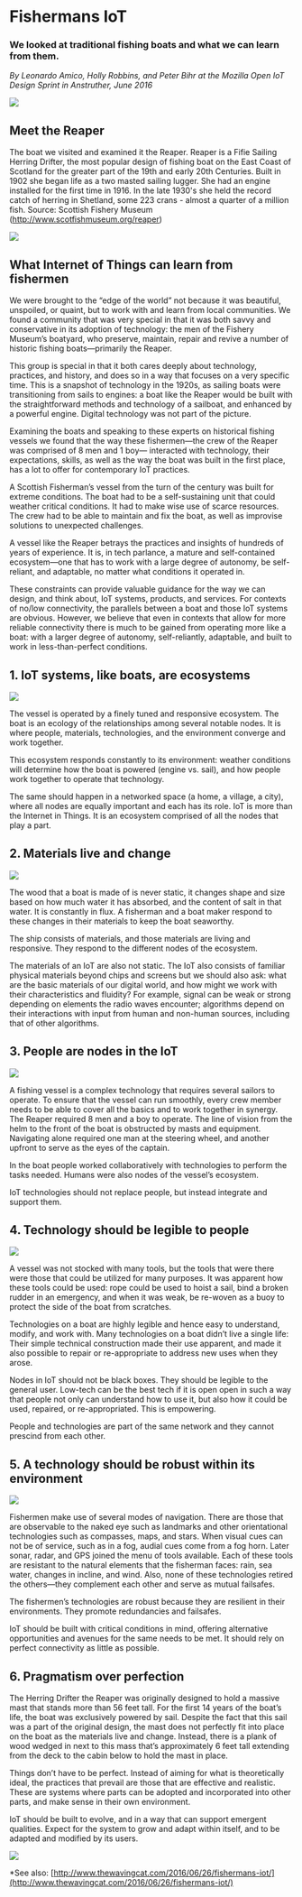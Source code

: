 # Fishermans IoT

### We looked at traditional fishing boats and what we can learn from them.

*By Leonardo Amico, Holly Robbins, and Peter Bihr at the Mozilla Open IoT Design Sprint in Anstruther, June 2016*

<img src="img/boats_deck_flags.jpg">

## Meet the Reaper

The boat we visited and examined it the Reaper. Reaper is a Fifie Sailing Herring Drifter, the most popular design of fishing boat on the East Coast of Scotland for the greater part of the 19th and early 20th Centuries. Built in 1902 she began life as a two masted sailing lugger. She had an engine installed for the first time in 1916. In the late 1930's she held the record catch of herring in Shetland, some 223 crans - almost a quarter of a million fish.
Source: Scottish Fishery Museum (http://www.scotfishmuseum.org/reaper)

<img src="img/fisherman_iot_outline.jpg">

## What Internet of Things can learn from fishermen

We were brought to the “edge of the world” not because it was beautiful, unspoiled, or quaint, but to work with and learn from local communities. We found a community that was very special in that it was both savvy and conservative in its adoption of technology: the men of the Fishery Museum’s boatyard, who preserve, maintain, repair and revive a number of historic fishing boats—primarily the Reaper.

This group is special in that it both cares deeply about technology, practices, and history, and does so in a way that focuses on a very specific time. This is a snapshot of technology in the 1920s, as sailing boats were transitioning from sails to engines: a boat like the Reaper would be built with the straightforward methods and technology of a sailboat, and enhanced by a powerful engine. Digital technology was not part of the picture.

Examining the boats and speaking to these experts on historical fishing vessels we found that the way these fishermen—the crew of the Reaper was comprised of 8 men and 1 boy— interacted with technology, their expectations, skills, as well as the way the boat was built in the first place, has a lot to offer for contemporary IoT practices.

A Scottish Fisherman’s vessel from the turn of the century was built for extreme conditions. The boat had to be a self-sustaining unit that could weather critical conditions. It had to make wise use of scarce resources. The crew had to be able to maintain and fix the boat, as well as improvise solutions to unexpected challenges.

A vessel like the Reaper betrays the practices and insights of hundreds of years of experience. It is, in tech parlance, a mature and self-contained ecosystem—one that has to work with a large degree of autonomy, be self-reliant, and adaptable, no matter what conditions it operated in.

These constraints can provide valuable guidance for the way we can design, and think about, IoT systems, products, and services. For contexts of no/low connectivity, the parallels between a boat and those IoT systems are obvious. However, we believe that even in contexts that allow for more reliable connectivity there is much to be gained from operating more like a boat: with a larger degree of autonomy, self-reliantly, adaptable, and built to work in less-than-perfect conditions.

## 1. IoT systems, like boats, are ecosystems

<img src="img/01_post_it.jpg">

The vessel is operated by a finely tuned and responsive ecosystem. The boat is an ecology of the relationships among several notable nodes. It is where people, materials, technologies, and the environment converge and work together. 

This ecosystem responds constantly to its environment: weather conditions will determine how the boat is powered (engine vs. sail), and how people work together to operate that technology.

The same should happen in a networked space (a home, a village, a city), where all nodes are equally important and each has its role. IoT is more than the Internet in Things. It is an ecosystem comprised of all the nodes that play a part.

## 2. Materials live and change

<img src="img/02_fishermen.jpg">

The wood that a boat is made of is never static, it changes shape and size based on how much water it has absorbed, and the content of salt in that water. It is constantly in flux. A fisherman and a boat maker respond to these changes in their materials to keep the boat seaworthy. 

The ship consists of materials, and those materials are living and responsive. They respond to the different nodes of the ecosystem. 

The materials of an IoT are also not static. The IoT also consists of familiar physical materials beyond chips and screens but we should also ask: what are the basic materials of our digital world, and how might we work with their characteristics and fluidity? For example, signal can be weak or strong depending on elements the radio waves encounter; algorithms depend on their interactions with input from human and non-human sources, including that of other algorithms. 

## 3. People are nodes in the IoT 

<img src="img/03_ladder.jpg">

A fishing vessel is a complex technology that requires several sailors to operate. To ensure that the vessel can run smoothly, every crew member needs to be able to cover all the basics and to work together in synergy. The Reaper required 8 men and a boy to operate. The line of vision from the helm to the front of the boat is obstructed by masts and equipment. Navigating alone required one man at the steering wheel, and another upfront to serve as the eyes of the captain. 

In the boat people worked collaboratively with technologies to perform the tasks needed. Humans were also nodes of the vessel’s ecosystem. 

IoT technologies should not replace people, but instead integrate and support them. 

## 4. Technology should be legible to people 

<img src="img/04_sean.jpg">

A vessel was not stocked with many tools, but the tools that were there were those that could be utilized for many purposes. It was apparent how these tools could be used: rope could be used to hoist a sail, bind a broken rudder in an emergency, and when it was weak, be re-woven as a buoy to protect the side of the boat from scratches.  

Technologies on a boat are highly legible and hence easy to understand, modify, and work with. Many technologies on a boat didn’t live a single life: Their simple technical construction made their use apparent, and made it also possible to repair or re-appropriate to address new uses when they arose. 

Nodes in IoT should not be black boxes. They should be legible to the general user. Low-tech can be the best tech if it is open open in such a way that people not only can understand how to use it, but also how it could be used, repaired, or re-appropriated. This is empowering. 

People and technologies are part of the same network and they cannot prescind from each other. 

## 5. A technology should be robust within its environment 

<img src="img/05_compass.jpg">

Fishermen make use of several modes of navigation. There are those that are observable to the naked eye such as landmarks and other orientational technologies such as compasses, maps, and stars. When visual cues can not be of service, such as in a fog, audial cues come from a fog horn. Later sonar, radar, and GPS joined the menu of tools available. Each of these tools are resistant to the natural elements that the fisherman faces: rain, sea water, changes in incline, and wind. Also, none of these technologies retired the others—they complement each other and serve as mutual failsafes. 

The fishermen’s technologies are robust because they are resilient in their environments. They promote redundancies and failsafes.

IoT should be built with critical conditions in mind, offering alternative opportunities and avenues for the same needs to be met. It should rely on perfect connectivity as little as possible.

## 6. Pragmatism over perfection 

The Herring Drifter the Reaper was originally designed to hold a massive mast that stands more than 56 feet tall. For the first 14 years of the boat’s life, the boat was exclusively powered by sail. Despite the fact that this sail was a part of the original design, the mast does not perfectly fit into place on the boat as the materials live and change. Instead, there is a plank of wood wedged in next to this mass that’s approximately 6 feet tall extending from the deck to the cabin below to hold the mast in place.  

Things don’t have to be perfect. Instead of aiming for what is theoretically ideal, the practices that prevail are those that are effective and realistic. These are systems where parts can be adopted and incorporated into other parts, and make sense in their own environment. 

IoT should be built to evolve, and in a way that can support emergent qualities. Expect for the system to grow and adapt within itself, and to be adapted and modified by its users. 

<img src="img/mast.jpg">

*See also: [http://www.thewavingcat.com/2016/06/26/fishermans-iot/](http://www.thewavingcat.com/2016/06/26/fishermans-iot/)
